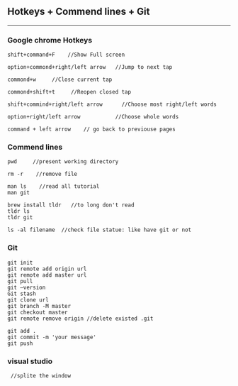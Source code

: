 ## Hotkeys + Commend lines + Git
---

### Google chrome Hotkeys 


```
shift+command+F    //Show Full screen

option+commond+right/left arrow   //Jump to next tap  

commond+w     //Close current tap

commond+shift+t     //Reopen closed tap

shift+commind+right/left arrow      //Choose most right/left words

option+right/left arrow           //Choose whole words

command + left arrow    // go back to previouse pages

```



### Commend lines


```
pwd     //present working directory

rm -r    //remove file

man ls    //read all tutorial
man git
 
brew install tldr   //to long don't read
tldr ls
tldr git

ls -al filename  //check file statue: like have git or not
```


### Git

```
git init
git remote add origin url
git remote add master url
git pull
git —version
Git stash
git clone url
git branch -M master 
git checkout master
git remote remove origin //delete existed .git

git add .
git commit -m 'your message'
git push 
```

### visual studio


```
 //splite the window
```

